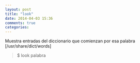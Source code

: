 ```yaml
---
layout: post
title: "look"
date: 2014-04-03 15:36
comments: true
categories: 
---
```

Muestra entradas del diccionario que comienzan por esa palabra [/usr/share/dict/words]

>$ look palabra

